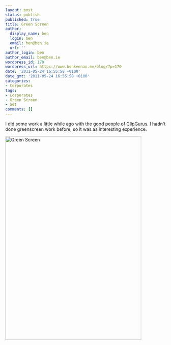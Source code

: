 ```yaml
---
layout: post
status: publish
published: true
title: Green Screen
author:
  display_name: ben
  login: ben
  email: ben@ben.ie
  url: ''
author_login: ben
author_email: ben@ben.ie
wordpress_id: 170
wordpress_url: https://www.benkeenan.me/blog/?p=170
date: '2011-05-24 16:55:58 +0100'
date_gmt: '2011-05-24 16:55:58 +0100'
categories:
- Corporates
tags:
- Corporates
- Green Screen
- Set
comments: []
---
```

<p>I did some work a little while ago with the good people of <a href="https://www.clipgurus.ie/" target="_blank">ClipGurus</a>. I hadn't done greenscreen work before, so it was as interesting experience.</p>
<p><img class="aligncenter" src="https://farm6.static.flickr.com/5058/5485952515_b220726850_z.jpg" alt="Green Screen" width="427" height="640" /></p>
